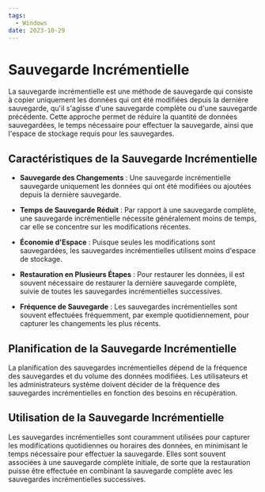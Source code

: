 ```yaml
---
tags:
  - Windows
date: 2023-10-29
---
```

# Sauvegarde Incrémentielle

La sauvegarde incrémentielle est une méthode de sauvegarde qui consiste à copier uniquement les données qui ont été modifiées depuis la dernière sauvegarde, qu'il s'agisse d'une sauvegarde complète ou d'une sauvegarde précédente. Cette approche permet de réduire la quantité de données sauvegardées, le temps nécessaire pour effectuer la sauvegarde, ainsi que l'espace de stockage requis pour les sauvegardes.

## Caractéristiques de la Sauvegarde Incrémentielle

- **Sauvegarde des Changements** : Une sauvegarde incrémentielle sauvegarde uniquement les données qui ont été modifiées ou ajoutées depuis la dernière sauvegarde.

- **Temps de Sauvegarde Réduit** : Par rapport à une sauvegarde complète, une sauvegarde incrémentielle nécessite généralement moins de temps, car elle se concentre sur les modifications récentes.

- **Économie d'Espace** : Puisque seules les modifications sont sauvegardées, les sauvegardes incrémentielles utilisent moins d'espace de stockage.

- **Restauration en Plusieurs Étapes** : Pour restaurer les données, il est souvent nécessaire de restaurer la dernière sauvegarde complète, suivie de toutes les sauvegardes incrémentielles successives.

- **Fréquence de Sauvegarde** : Les sauvegardes incrémentielles sont souvent effectuées fréquemment, par exemple quotidiennement, pour capturer les changements les plus récents.

## Planification de la Sauvegarde Incrémentielle

La planification des sauvegardes incrémentielles dépend de la fréquence des sauvegardes et du volume des données modifiées. Les utilisateurs et les administrateurs système doivent décider de la fréquence des sauvegardes incrémentielles en fonction des besoins en récupération.

## Utilisation de la Sauvegarde Incrémentielle

Les sauvegardes incrémentielles sont couramment utilisées pour capturer les modifications quotidiennes ou horaires des données, en minimisant le temps nécessaire pour effectuer la sauvegarde. Elles sont souvent associées à une sauvegarde complète initiale, de sorte que la restauration puisse être effectuée en combinant la sauvegarde complète avec les sauvegardes incrémentielles successives.
